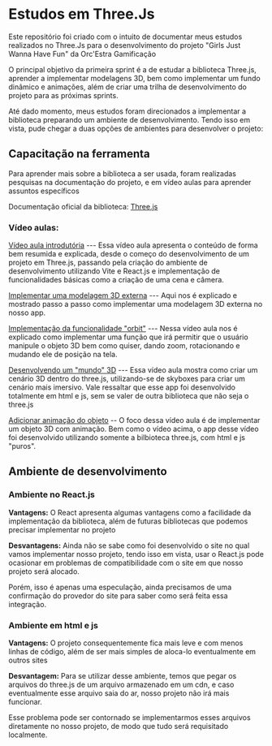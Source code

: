 # Estudos em Three.Js
Este repositório foi criado com o intuito de documentar meus estudos realizados no Three.Js para o desenvolvimento do projeto "Girls Just Wanna Have Fun" da Orc'Estra Gamificação

O principal objetivo da primeira sprint é a de estudar a biblioteca Three.js, aprender a implementar modelagens 3D, bem como implementar um fundo dinâmico e animações, além de criar uma trilha de desenvolvimento do projeto para as próximas sprints.

Até dado momento, meus estudos foram direcionados a implementar a biblioteca preparando um ambiente de desenvolvimento. Tendo isso em vista, pude chegar a duas opções de ambientes para desenvolver o projeto:

## Capacitação na ferramenta
Para aprender mais sobre a biblioteca a ser usada, foram realizadas pesquisas na documentação do projeto, e em vídeo aulas para aprender assuntos específicos

Documentação oficial da biblioteca: [Three.js](https://threejs.org/)

### Vídeo aulas:
[Vídeo aula introdutória](https://www.youtube.com/watch?v=_OwJV2xL8M8&ab_channel=developedbyed) --- Essa vídeo aula apresenta o conteúdo de forma bem resumida e explicada, desde o começo do desenvolvimento de um projeto em Three.js, passando pela criação do ambiente de desenvolvimento utilizando Vite e React.js e implementação de funcionalidades básicas como a criação de uma cena e câmera.

[Implementar uma modelagem 3D externa](https://www.youtube.com/watch?v=yPA2z7fl4J8&t=1162s&ab_channel=RajatKumarGupta) --- Aqui nos é explicado e mostrado passo a passo como implementar uma modelagem 3D externa no nosso app.

[Implementação da funcionalidade "orbit"](https://www.youtube.com/watch?v=Nxd9L6X8quo&ab_channel=WaelYasmina) --- Nessa vídeo aula nos é explicado como implementar uma função que irá permitir que o usuário manipule o objeto 3D bem como quiser, dando zoom, rotacionando e mudando ele de posição na tela.

[Desenvolvendo um "mundo" 3D](https://www.youtube.com/watch?v=PPwR7h5SnOE&list=PLRL3Z3lpLmH0aqLDbfh0ZmnDkpXPDnTau&ab_channel=SimonDev) --- Essa vídeo aula mostra como criar um cenário 3D dentro do three.js, utilizando-se de skyboxes para criar um cenário mais imersivo. Vale ressaltar que esse app foi desenvolvido totalmente em html e js, sem se valer de outra biblioteca que não seja o three.js

[Adicionar animação do objeto](https://www.youtube.com/watch?v=8n_v1aJmLmc&t=79s&ab_channel=SimonDev) -- O foco dessa vídeo aula é de implementar um objeto 3D com animação. Bem como o vídeo acima, o app desse vídeo foi desenvolvido utilizando somente a bilbioteca three.js, com html e js "puros".


## Ambiente de desenvolvimento

### Ambiente no React.js
**Vantagens:** O React apresenta algumas vantagens como a facilidade da implementação da biblioteca, além de futuras bibliotecas que podemos precisar implementar no projeto

**Desvantagens:** Ainda não se sabe como foi desenvolvido o site no qual vamos implementar nosso projeto, tendo isso em vista, usar o React.js pode ocasionar em problemas de compatibilidade com o site em que nosso projeto será alocado.

Porém, isso é apenas uma especulação, ainda precisamos de uma confirmação do provedor do site para saber como será feita essa integração.

### Ambiente em html e js
**Vantagens:** O projeto consequentemente fica mais leve e com menos linhas de código, além de ser mais simples de aloca-lo eventualmente em outros sites

**Desvantagem:** Para se utilizar desse ambiente, temos que pegar os arquivos do three.js de um arquivo armazenado em um cdn, e caso eventualmente esse arquivo saia do ar, nosso projeto não irá mais funcionar.

Esse problema pode ser contornado se implementarmos esses arquivos diretamente no nosso projeto, de modo que tudo será requisitado localmente.
